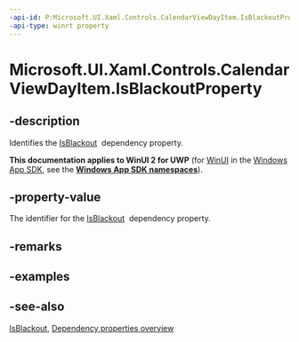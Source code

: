 ```yaml
---
-api-id: P:Microsoft.UI.Xaml.Controls.CalendarViewDayItem.IsBlackoutProperty
-api-type: winrt property
---
```


<!-- Property syntax
public Windows.UI.Xaml.DependencyProperty IsBlackoutProperty { get; }
-->

# Microsoft.UI.Xaml.Controls.CalendarViewDayItem.IsBlackoutProperty

## -description
Identifies the [IsBlackout](calendarviewdayitem_isblackout.md)  dependency property.

**This documentation applies to WinUI 2 for UWP** (for [WinUI](/windows/apps/winui/winui3/) in the [Windows App SDK](/windows/apps/windows-app-sdk/), see the **[Windows App SDK namespaces](/windows/windows-app-sdk/api/winrt/)**).

## -property-value
The identifier for the [IsBlackout](calendarviewdayitem_isblackout.md)  dependency property.

## -remarks

## -examples

## -see-also
[IsBlackout](calendarviewdayitem_isblackout.md), [Dependency properties overview](/windows/uwp/xaml-platform/dependency-properties-overview)
